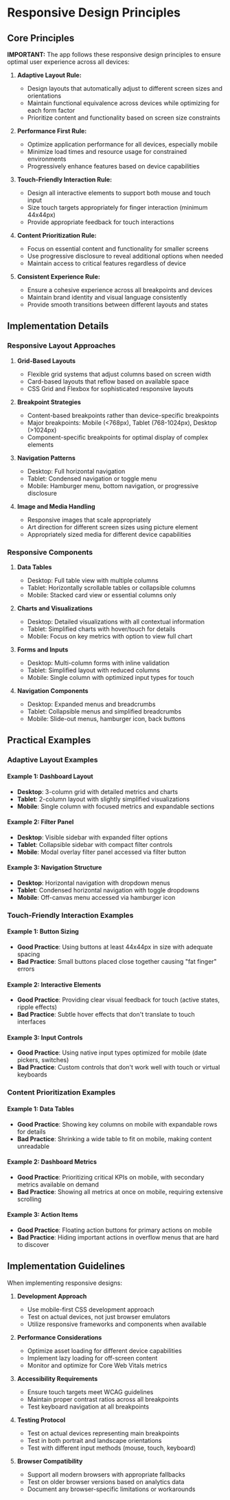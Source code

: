 # Responsive Design Principles

## Core Principles

**IMPORTANT:** The app follows these responsive design principles to ensure optimal user experience across all devices:

1. **Adaptive Layout Rule:**
   - Design layouts that automatically adjust to different screen sizes and orientations
   - Maintain functional equivalence across devices while optimizing for each form factor
   - Prioritize content and functionality based on screen size constraints

2. **Performance First Rule:**
   - Optimize application performance for all devices, especially mobile
   - Minimize load times and resource usage for constrained environments
   - Progressively enhance features based on device capabilities

3. **Touch-Friendly Interaction Rule:**
   - Design all interactive elements to support both mouse and touch input
   - Size touch targets appropriately for finger interaction (minimum 44x44px)
   - Provide appropriate feedback for touch interactions

4. **Content Prioritization Rule:**
   - Focus on essential content and functionality for smaller screens
   - Use progressive disclosure to reveal additional options when needed
   - Maintain access to critical features regardless of device

5. **Consistent Experience Rule:**
   - Ensure a cohesive experience across all breakpoints and devices
   - Maintain brand identity and visual language consistently
   - Provide smooth transitions between different layouts and states

## Implementation Details

### Responsive Layout Approaches

1. **Grid-Based Layouts**
   - Flexible grid systems that adjust columns based on screen width
   - Card-based layouts that reflow based on available space
   - CSS Grid and Flexbox for sophisticated responsive layouts

2. **Breakpoint Strategies**
   - Content-based breakpoints rather than device-specific breakpoints
   - Major breakpoints: Mobile (<768px), Tablet (768-1024px), Desktop (>1024px)
   - Component-specific breakpoints for optimal display of complex elements

3. **Navigation Patterns**
   - Desktop: Full horizontal navigation
   - Tablet: Condensed navigation or toggle menu
   - Mobile: Hamburger menu, bottom navigation, or progressive disclosure

4. **Image and Media Handling**
   - Responsive images that scale appropriately
   - Art direction for different screen sizes using picture element
   - Appropriately sized media for different device capabilities

### Responsive Components

1. **Data Tables**
   - Desktop: Full table view with multiple columns
   - Tablet: Horizontally scrollable tables or collapsible columns
   - Mobile: Stacked card view or essential columns only

2. **Charts and Visualizations**
   - Desktop: Detailed visualizations with all contextual information
   - Tablet: Simplified charts with hover/touch for details
   - Mobile: Focus on key metrics with option to view full chart

3. **Forms and Inputs**
   - Desktop: Multi-column forms with inline validation
   - Tablet: Simplified layout with reduced columns
   - Mobile: Single column with optimized input types for touch

4. **Navigation Components**
   - Desktop: Expanded menus and breadcrumbs
   - Tablet: Collapsible menus and simplified breadcrumbs
   - Mobile: Slide-out menus, hamburger icon, back buttons

## Practical Examples

### Adaptive Layout Examples

#### Example 1: Dashboard Layout
- **Desktop**: 3-column grid with detailed metrics and charts
- **Tablet**: 2-column layout with slightly simplified visualizations
- **Mobile**: Single column with focused metrics and expandable sections

#### Example 2: Filter Panel
- **Desktop**: Visible sidebar with expanded filter options
- **Tablet**: Collapsible sidebar with compact filter controls
- **Mobile**: Modal overlay filter panel accessed via filter button

#### Example 3: Navigation Structure
- **Desktop**: Horizontal navigation with dropdown menus
- **Tablet**: Condensed horizontal navigation with toggle dropdowns
- **Mobile**: Off-canvas menu accessed via hamburger icon

### Touch-Friendly Interaction Examples

#### Example 1: Button Sizing
- **Good Practice**: Using buttons at least 44x44px in size with adequate spacing
- **Bad Practice**: Small buttons placed close together causing "fat finger" errors

#### Example 2: Interactive Elements
- **Good Practice**: Providing clear visual feedback for touch (active states, ripple effects)
- **Bad Practice**: Subtle hover effects that don't translate to touch interfaces

#### Example 3: Input Controls
- **Good Practice**: Using native input types optimized for mobile (date pickers, switches)
- **Bad Practice**: Custom controls that don't work well with touch or virtual keyboards

### Content Prioritization Examples

#### Example 1: Data Tables
- **Good Practice**: Showing key columns on mobile with expandable rows for details
- **Bad Practice**: Shrinking a wide table to fit on mobile, making content unreadable

#### Example 2: Dashboard Metrics
- **Good Practice**: Prioritizing critical KPIs on mobile, with secondary metrics available on demand
- **Bad Practice**: Showing all metrics at once on mobile, requiring extensive scrolling

#### Example 3: Action Items
- **Good Practice**: Floating action buttons for primary actions on mobile
- **Bad Practice**: Hiding important actions in overflow menus that are hard to discover

## Implementation Guidelines

When implementing responsive designs:

1. **Development Approach**
   - Use mobile-first CSS development approach
   - Test on actual devices, not just browser emulators
   - Utilize responsive frameworks and components when available

2. **Performance Considerations**
   - Optimize asset loading for different device capabilities
   - Implement lazy loading for off-screen content
   - Monitor and optimize for Core Web Vitals metrics

3. **Accessibility Requirements**
   - Ensure touch targets meet WCAG guidelines
   - Maintain proper contrast ratios across all breakpoints
   - Test keyboard navigation at all breakpoints

4. **Testing Protocol**
   - Test on actual devices representing main breakpoints
   - Test in both portrait and landscape orientations
   - Test with different input methods (mouse, touch, keyboard)

5. **Browser Compatibility**
   - Support all modern browsers with appropriate fallbacks
   - Test on older browser versions based on analytics data
   - Document any browser-specific limitations or workarounds